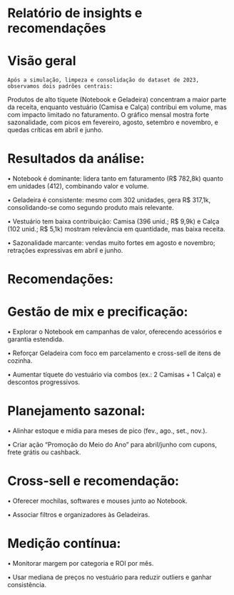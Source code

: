 # Relatório de insights e recomendações

# Visão geral
    Após a simulação, limpeza e consolidação do dataset de 2023, observamos dois padrões centrais:
Produtos de alto tíquete (Notebook e Geladeira) concentram a maior parte da receita, enquanto vestuário (Camisa e Calça) contribui em volume, mas com impacto limitado no faturamento.
O gráfico mensal mostra forte sazonalidade, com picos em fevereiro, agosto, setembro e novembro, e quedas críticas em abril e junho.


# Resultados da análise:

• Notebook é dominante: lidera tanto em faturamento (R$ 782,8k) quanto em unidades (412), combinando valor e volume.

• Geladeira é consistente: mesmo com 302 unidades, gera R$ 317,1k, consolidando-se como segundo produto mais relevante.

• Vestuário tem baixa contribuição: Camisa (396 unid.; R$ 9,9k) e Calça (102 unid.; R$ 5,1k) mostram relevância em quantidade, mas baixa receita.

• Sazonalidade marcante: vendas muito fortes em agosto e novembro; retrações expressivas em abril e junho.

# Recomendações:

# Gestão de mix e precificação:

• Explorar o Notebook em campanhas de valor, oferecendo acessórios e garantia estendida.

• Reforçar Geladeira com foco em parcelamento e cross-sell de itens de cozinha.

• Aumentar tíquete do vestuário via combos (ex.: 2 Camisas + 1 Calça) e descontos progressivos.

# Planejamento sazonal:

• Alinhar estoque e mídia para meses de pico (fev., ago., set., nov.).

• Criar ação “Promoção do Meio do Ano” para abril/junho com cupons, frete grátis ou cashback.

# Cross-sell e recomendação:

• Oferecer mochilas, softwares e mouses junto ao Notebook.

• Associar filtros e organizadores às Geladeiras.

# Medição contínua:

• Monitorar margem por categoria e ROI por mês.

• Usar mediana de preços no vestuário para reduzir outliers e ganhar consistência.